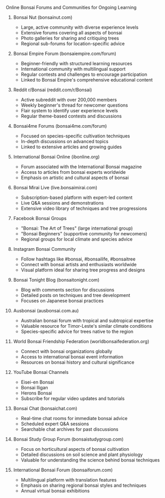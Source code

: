 Online Bonsai Forums and Communities for Ongoing Learning

1. Bonsai Nut (bonsainut.com)
   - Large, active community with diverse experience levels
   - Extensive forums covering all aspects of bonsai
   - Photo galleries for sharing and critiquing trees
   - Regional sub-forums for location-specific advice

2. Bonsai Empire Forum (bonsaiempire.com/forum)
   - Beginner-friendly with structured learning resources
   - International community with multilingual support
   - Regular contests and challenges to encourage participation
   - Linked to Bonsai Empire's comprehensive educational content

3. Reddit r/Bonsai (reddit.com/r/Bonsai)
   - Active subreddit with over 200,000 members
   - Weekly beginner's thread for newcomer questions
   - Flair system to identify user experience levels
   - Regular theme-based contests and discussions

4. Bonsai4me Forums (bonsai4me.com/forum)
   - Focused on species-specific cultivation techniques
   - In-depth discussions on advanced topics
   - Linked to extensive articles and growing guides

5. International Bonsai Online (ibonline.org)
   - Forum associated with the International Bonsai magazine
   - Access to articles from bonsai experts worldwide
   - Emphasis on artistic and cultural aspects of bonsai

6. Bonsai Mirai Live (live.bonsaimirai.com)
   - Subscription-based platform with expert-led content
   - Live Q&A sessions and demonstrations
   - Extensive video library of techniques and tree progressions

7. Facebook Bonsai Groups
   - "Bonsai: The Art of Trees" (large international group)
   - "Bonsai Beginners" (supportive community for newcomers)
   - Regional groups for local climate and species advice

8. Instagram Bonsai Community
   - Follow hashtags like #bonsai, #bonsailife, #bonsaitree
   - Connect with bonsai artists and enthusiasts worldwide
   - Visual platform ideal for sharing tree progress and designs

9. Bonsai Tonight Blog (bonsaitonight.com)
   - Blog with comments section for discussions
   - Detailed posts on techniques and tree development
   - Focuses on Japanese bonsai practices

10. Ausbonsai (ausbonsai.com.au)
    - Australian bonsai forum with tropical and subtropical expertise
    - Valuable resource for Timor-Leste's similar climate conditions
    - Species-specific advice for trees native to the region

11. World Bonsai Friendship Federation (worldbonsaifederation.org)
    - Connect with bonsai organizations globally
    - Access to international bonsai event information
    - Resources on bonsai history and cultural significance

12. YouTube Bonsai Channels
    - Eisei-en Bonsai
    - Bonsai Iligan
    - Herons Bonsai
    - Subscribe for regular video updates and tutorials

13. Bonsai Chat (bonsaichat.com)
    - Real-time chat rooms for immediate bonsai advice
    - Scheduled expert Q&A sessions
    - Searchable chat archives for past discussions

14. Bonsai Study Group Forum (bonsaistudygroup.com)
    - Focus on horticultural aspects of bonsai cultivation
    - Detailed discussions on soil science and plant physiology
    - Valuable for understanding the science behind bonsai techniques

15. International Bonsai Forum (ibonsaiforum.com)
    - Multilingual platform with translation features
    - Emphasis on sharing regional bonsai styles and techniques
    - Annual virtual bonsai exhibitions